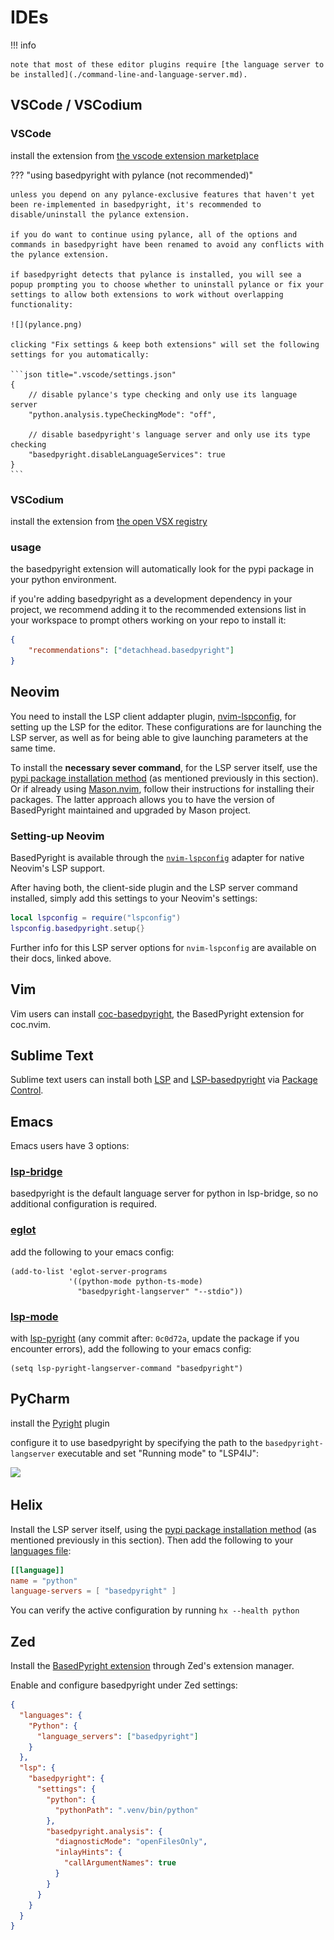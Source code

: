 # IDEs

!!! info

    note that most of these editor plugins require [the language server to be installed](./command-line-and-language-server.md).

## VSCode / VSCodium

### VSCode

install the extension from [the vscode extension marketplace](https://marketplace.visualstudio.com/items?itemName=detachhead.basedpyright)

??? "using basedpyright with pylance (not recommended)"

    unless you depend on any pylance-exclusive features that haven't yet been re-implemented in basedpyright, it's recommended to disable/uninstall the pylance extension.

    if you do want to continue using pylance, all of the options and commands in basedpyright have been renamed to avoid any conflicts with the pylance extension.

    if basedpyright detects that pylance is installed, you will see a popup prompting you to choose whether to uninstall pylance or fix your settings to allow both extensions to work without overlapping functionality:

    ![](pylance.png)

    clicking "Fix settings & keep both extensions" will set the following settings for you automatically:

    ```json title=".vscode/settings.json"
    {
        // disable pylance's type checking and only use its language server
        "python.analysis.typeCheckingMode": "off",

        // disable basedpyright's language server and only use its type checking
        "basedpyright.disableLanguageServices": true
    }
    ```

### VSCodium

install the extension from [the open VSX registry](https://open-vsx.org/extension/detachhead/basedpyright)

### usage

the basedpyright extension will automatically look for the pypi package in your python environment.

if you're adding basedpyright as a development dependency in your project, we recommend adding it to the recommended extensions list in your workspace to prompt others working on your repo to install it:

```json title=".vscode/extensions.json"
{
    "recommendations": ["detachhead.basedpyright"]
}
```

## Neovim

You need to install the LSP client addapter plugin,
[nvim-lspconfig](https://github.com/neovim/nvim-lspconfig), for setting up the
LSP for the editor. These configurations are for launching the LSP server,
as well as for being able to give launching parameters at the same time.

To install the **necessary sever command**, for the LSP server itself, use the
[pypi package installation method](./command-line-and-language-server.md) (as
mentioned previously in this section). Or if already using
[Mason.nvim](https://github.com/williamboman/mason.nvim), follow their
instructions for installing their packages. The latter approach allows you to
have the version of BasedPyright maintained and upgraded by Mason project.

### Setting-up Neovim

BasedPyright is available through the
[`nvim-lspconfig`](https://github.com/neovim/nvim-lspconfig/blob/master/doc/configs.md#basedpyright)
adapter for native Neovim's LSP support.

After having both, the client-side plugin and the LSP server command installed,
simply add this settings to your Neovim's settings:

```lua
local lspconfig = require("lspconfig")
lspconfig.basedpyright.setup{}
```

Further info for this LSP server options for `nvim-lspconfig` are available on
their docs, linked above.

## Vim

Vim users can install [coc-basedpyright](https://github.com/fannheyward/coc-basedpyright), the BasedPyright extension for coc.nvim.

## Sublime Text

Sublime text users can install both [LSP](https://packagecontrol.io/packages/LSP) and [LSP-basedpyright](https://packagecontrol.io/packages/LSP-basedpyright) via [Package Control](https://packagecontrol.io).

## Emacs

Emacs users have 3 options:

### [lsp-bridge](https://github.com/manateelazycat/lsp-bridge)

basedpyright is the default language server for python in lsp-bridge, so no additional configuration is required.

### [eglot](https://github.com/joaotavora/eglot)

add the following to your emacs config:

```emacs-lisp
(add-to-list 'eglot-server-programs
             '((python-mode python-ts-mode)
               "basedpyright-langserver" "--stdio"))
```

### [lsp-mode](https://github.com/emacs-lsp/lsp-mode)

with [lsp-pyright](https://github.com/emacs-lsp/lsp-pyright) (any commit after: `0c0d72a`, update the package if you encounter errors), add the following to your emacs config:

```emacs-lisp
(setq lsp-pyright-langserver-command "basedpyright")
```

## PyCharm

install the [Pyright](https://plugins.jetbrains.com/plugin/24145) plugin

configure it to use basedpyright by specifying the path to the `basedpyright-langserver` executable and set "Running mode" to "LSP4IJ":

![](https://github.com/user-attachments/assets/accfc498-825c-4c39-9e2c-35195c41fd67)

## Helix

Install the LSP server itself, using the [pypi package installation method](./command-line-and-language-server.md) (as mentioned previously in this section).
Then add the following to your [languages file](https://docs.helix-editor.com/languages.html):

```toml
[[language]]
name = "python"
language-servers = [ "basedpyright" ]
```

You can verify the active configuration by running `hx --health python`

## Zed

Install the [BasedPyright extension](https://github.com/m1guer/basedpyright-zed) through Zed's extension manager.

Enable and configure basedpyright under Zed settings:

```json
{
  "languages": {
    "Python": {
      "language_servers": ["basedpyright"]
    }
  },
  "lsp": {
    "basedpyright": {
      "settings": {
        "python": {
          "pythonPath": ".venv/bin/python"
        },
        "basedpyright.analysis": {
          "diagnosticMode": "openFilesOnly",
          "inlayHints": {
            "callArgumentNames": true
          }
        }
      }
    }
  }
}
```
